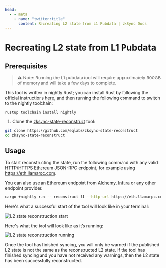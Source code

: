```yaml
---
head:
  - - meta
    - name: "twitter:title"
      content: Recreating L2 state from L1 Pubdata | zkSync Docs
---
```


# Recreating L2 state from L1 Pubdata

## Prerequisites

> :warning: Note: Running the L1 pubdata tool will require approximately 500GB of memory and will take a few days to complete.

This tool is written in nightly Rust; you can install Rust by following the official instructions [here,](https://www.rust-lang.org/learn/get-started) and then running the following command to switch to the nightly toolchain:

```bash
rustup toolchain install nightly
```

1. Clone the [zksync-state-reconstruct](https://github.com/eqlabs/zksync-state-reconstruct) tool:

```bash
git clone https://github.com/eqlabs/zksync-state-reconstruct
cd zksync-state-reconstruct
```

## Usage

To start reconstructing the state, run the following command with any valid HTTP/HTTPS Ethereum JSON-RPC endpoint, for example using <https://eth.llamarpc.com>.

You can also use an Ethereum endpoint from [Alchemy,](https://www.alchemy.com/) [Infura](https://www.infura.io/) or any other endpoint provider:

```bash
cargo +nightly run -- reconstruct l1 --http-url https://eth.llamarpc.com
```

Here's what a successful start of the tool will look like in your terminal:

![L2 state reconstruction start](../../assets/images/l2-state-start.png)

Here's what the tool will look like as it's running:

![L2 state reconstruction running](../../assets/images/l2-state-running.png)

Once the tool has finished syncing, you will only be warned if the published L2 state is not the same as the reconstructed L2 state. If the tool has finished syncing and you have not received any warnings, then the L2 state has been successfully reconstructed.

